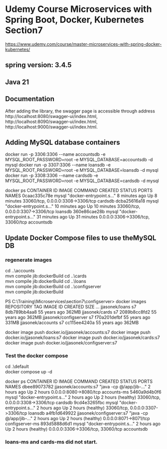 # Udemy Course Microservices with Spring Boot, Docker, Kubernetes Section7
https://www.udemy.com/course/master-microservices-with-spring-docker-kubernetes/
## spring version: 3.4.5
## Java 21


## Documentation
After adding the library, the swagger page is accessible through address 
http://localhost:8080/swagger-ui/index.html,
http://localhost:8090/swagger-ui/index.html,
http://localhost:9000/swagger-ui/index.html.


## Adding MySQL database containers

docker run -p 3306:3306 --name accountsdb -e MYSQL_ROOT_PASSWORD=root -e MYSQL_DATABASE=accountsdb -d mysql
docker run -p 3307:3306 --name loansdb -e MYSQL_ROOT_PASSWORD=root -e MYSQL_DATABASE=loansdb -d mysql
docker run -p 3308:3306 --name cardsdb -e MYSQL_ROOT_PASSWORD=root -e MYSQL_DATABASE=cardsdb -d mysql

docker ps
CONTAINER ID   IMAGE     COMMAND                  CREATED          STATUS          PORTS                               NAMES
0caac335c78e   mysql     "docker-entrypoint.s…"   8 minutes ago    Up 8 minutes    33060/tcp, 0.0.0.0:3308->3306/tcp   cardsdb
dcba25616a18   mysql     "docker-entrypoint.s…"   10 minutes ago   Up 10 minutes   33060/tcp, 0.0.0.0:3307->3306/tcp   loansdb
360e86cae28b   mysql     "docker-entrypoint.s…"   31 minutes ago   Up 31 minutes   0.0.0.0:3306->3306/tcp, 33060/tcp   accountsdb


## Update Docker Compose files to use theMySQL DB

### regenerate images
cd ..\accounts\
mvn compile jib:dockerBuild
cd ..\cards\
mvn compile jib:dockerBuild
cd ..\loans\
mvn compile jib:dockerBuild
cd ..\configserver\
mvn compile jib:dockerBuild

PS C:\Training\Microservices\section7\configserver> docker images
REPOSITORY                                 TAG               IMAGE ID       CREATED         SIZE
...
jjasonek/loans                             s7                8db789bb4aa8   55 years ago    362MB
jjasonek/cards                             s7                2089b8cc8fd2   55 years ago    362MB
jjasonek/configserver                      s7                f70a201defbf   55 years ago    331MB
jjasonek/accounts                          s7                cc115ee4240a   55 years ago    362MB

docker image push docker.io/jjasonek/accounts:s7
docker image push docker.io/jjasonek/loans:s7
docker image push docker.io/jjasonek/cards:s7
docker image push docker.io/jjasonek/configserver:s7

### Test the docker compose
cd .\default\
docker compose up -d

docker ps
CONTAINER ID   IMAGE                      COMMAND                  CREATED       STATUS                 PORTS                               NAMES
dbee89073782   jjasonek/accounts:s7       "java -cp @/app/jib-…"   2 hours ago   Up 2 hours             0.0.0.0:8080->8080/tcp              accounts-ms
5460a9d4b0f6   mysql                      "docker-entrypoint.s…"   2 hours ago   Up 2 hours (healthy)   33060/tcp, 0.0.0.0:3308->3306/tcp   cardsdb
9cd4e3265fbc   mysql                      "docker-entrypoint.s…"   2 hours ago   Up 2 hours (healthy)   33060/tcp, 0.0.0.0:3307->3306/tcp   loansdb
a4fb1d649922   jjasonek/configserver:s7   "java -cp @/app/jib-…"   2 hours ago   Up 2 hours (healthy)   0.0.0.0:8071->8071/tcp              configserver-ms
893d5888d6d1   mysql                      "docker-entrypoint.s…"   2 hours ago   Up 2 hours (healthy)   0.0.0.0:3306->3306/tcp, 33060/tcp   accountsdb

### loans-ms and cards-ms did not start.
